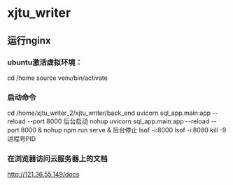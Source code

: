 # xjtu_writer
## 运行nginx
### ubuntu激活虚拟环境：
cd /home
source venv/bin/activate
### 启动命令
cd /home/xjtu_writer_2/xjtu_writer/back_end
uvicorn sql_app.main:app --reload --port 8000
后台启动
nohup uvicorn sql_app.main:app --reload --port 8000 &
nohup npm run serve &
后台停止
lsof -i:8000
lsof -i:8080
kill -9  进程号PID
### 在浏览器访问云服务器上的文档
http://121.36.55.149/docs
